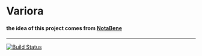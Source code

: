 Variora
========
#### the idea of this project comes from [NotaBene](http://nb.mit.edu/)
--------

[![Build Status](https://travis-ci.org/R-o-y/RIO.svg?branch=master)](https://travis-ci.org/R-o-y/RIO)
